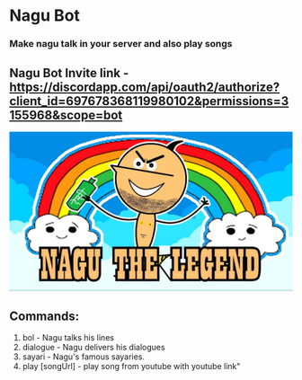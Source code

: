 # Nagu Bot
### Make nagu talk in your server and also play songs

## Nagu Bot Invite link - https://discordapp.com/api/oauth2/authorize?client_id=697678368119980102&permissions=3155968&scope=bot

![nagu-image](nagu.jpg)

## Commands:

1. bol - Nagu talks his lines
2. dialogue - Nagu delivers his dialogues
3. sayari - Nagu's famous sayaries.
4. play [songUrl] - play song from youtube with youtube link"